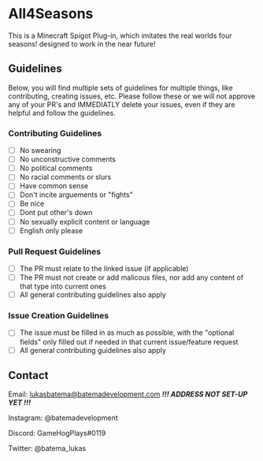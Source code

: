 # All4Seasons
This is a Minecraft Spigot Plug-in, which imitates the real worlds four seasons! designed to work in the near future! 

## Guidelines
Below, you will find multiple sets of guidelines for multiple things, like contributing, creating issues, etc. Please follow these or we will not approve any of your PR's and IMMEDIATLY delete your issues, even if they are helpful and follow the guidelines.

### Contributing Guidelines
- [ ] No swearing
- [ ] No unconstructive comments
- [ ] No political comments
- [ ] No racial comments or slurs
- [ ] Have common sense
- [ ] Don't incite arguements or "fights"
- [ ] Be nice
- [ ] Dont put other's down
- [ ] No sexually explicit content or language
- [ ] English only please
### Pull Request Guidelines
- [ ] The PR must relate to the linked issue (if applicable)
- [ ] The PR must not create or add malicous files, nor add any content of that type into current ones
- [ ] All general contributing guidelines also apply
### Issue Creation Guidelines
- [ ] The issue must be filled in as much as possible, with the "optional fields" only filled out if needed in that current issue/feature request
- [ ] All general contributing guidelines also apply
## Contact
Email: [lukasbatema@batemadevelopment.com](mailto:lukasbatema@batemadevelopment.com) ***!!! ADDRESS NOT SET-UP YET !!!***

Instagram: @batemadevelopment

Discord: GameHogPlays#0119

Twitter: @batema_lukas
